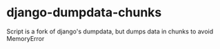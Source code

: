 django-dumpdata-chunks
======================

Script is a fork of django's dumpdata, but dumps data in chunks to avoid MemoryError
